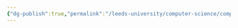 ```yaml
---
{"dg-publish":true,"permalink":"/leeds-university/computer-science/compulsory-modules/fundamental-math-concepts/5-set-theory/theorems/theorem-5-22-laws-of-intersections-and-unions/associative-laws/"}
---
```


